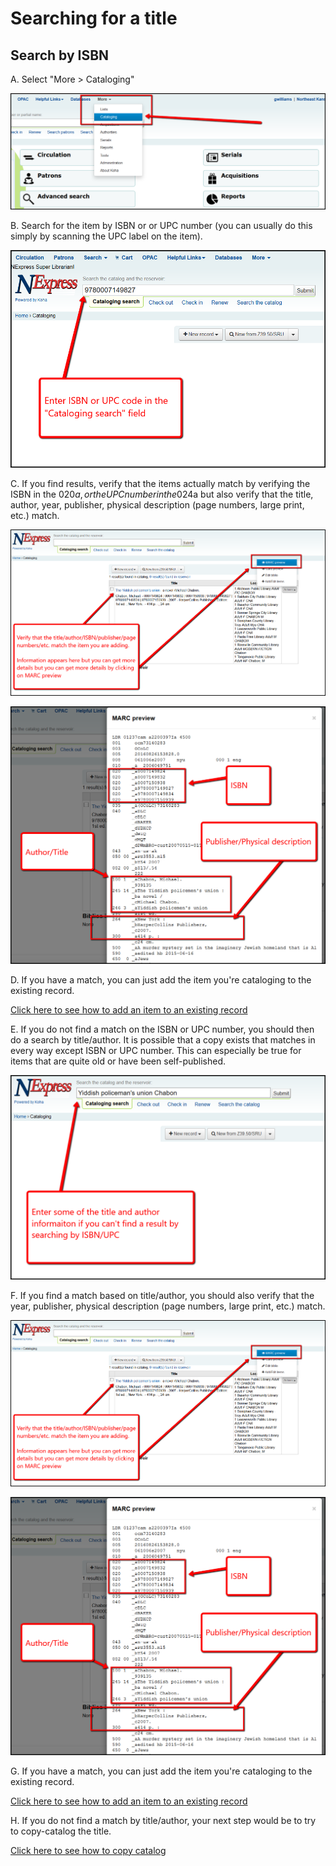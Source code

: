 # Searching for a title

## Search by ISBN

A. Select "More &gt; Cataloging"

![Cataloging search](.gitbook/assets/050-searching.png)

B. Search for the item by ISBN or or UPC number \(you can usually do this simply by scanning the UPC label on the item\).

![ISBN/UPC search](.gitbook/assets/060-searching.png)

C. If you find results, verify that the items actually match by verifying the ISBN in the 020$a, or the UPC number in the 024$a but also verify that the title, author, year, publisher, physical description \(page numbers, large print, etc.\) match.

![Check your results](.gitbook/assets/070-searching.png)

![MARC preview](.gitbook/assets/080-searching.png)

D. If you have a match, you can just add the item you're cataloging to the existing record.

[Click here to see how to add an item to an existing record](title-already-exists/adding-an-item.md)

E. If you do not find a match on the ISBN or UPC number, you should then do a search by title/author. It is possible that a copy exists that matches in every way except ISBN or UPC number. This can especially be true for items that are quite old or have been self-published.

![Title/author search](.gitbook/assets/090-searching.png)

F. If you find a match based on title/author, you should also verify that the year, publisher, physical description \(page numbers, large print, etc.\) match.

![Check your results](.gitbook/assets/070-searching.png)

![MARC preview](.gitbook/assets/080-searching.png)

G. If you have a match, you can just add the item you're cataloging to the existing record.

[Click here to see how to add an item to an existing record](title-already-exists/adding-an-item.md)

H. If you do not find a match by title/author, your next step would be to try to copy-catalog the title.

[Click here to see how to copy catalog](copy-cataloging/)

